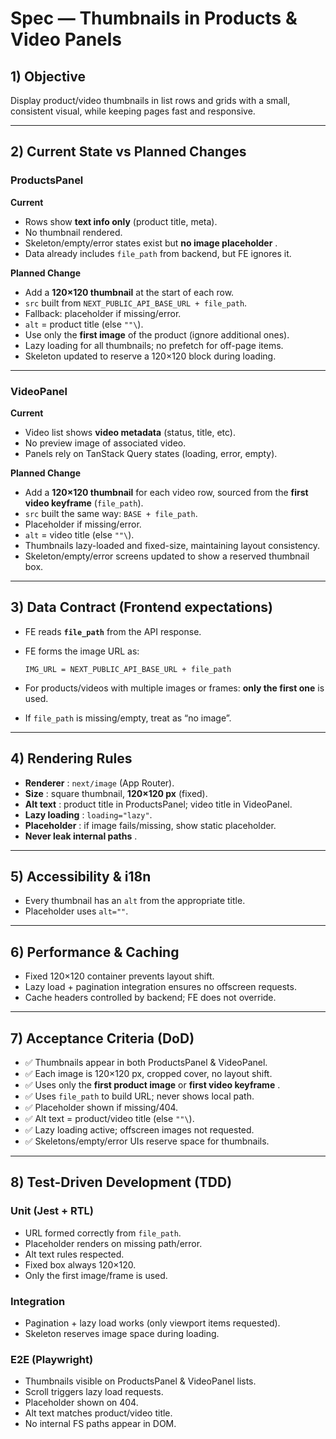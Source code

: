 
# Spec — Thumbnails in Products & Video Panels

## 1) Objective

Display product/video thumbnails in list rows and grids with a small, consistent visual, while keeping pages fast and responsive.

---

## 2) Current State vs Planned Changes

### ProductsPanel

**Current**

* Rows show **text info only** (product title, meta).
* No thumbnail rendered.
* Skeleton/empty/error states exist but  **no image placeholder** .
* Data already includes `file_path` from backend, but FE ignores it.

**Planned Change**

* Add a **120×120 thumbnail** at the start of each row.
* `src` built from `NEXT_PUBLIC_API_BASE_URL + file_path`.
* Fallback: placeholder if missing/error.
* `alt` = product title (else `""\`).
* Use only the **first image** of the product (ignore additional ones).
* Lazy loading for all thumbnails; no prefetch for off-page items.
* Skeleton updated to reserve a 120×120 block during loading.

---

### VideoPanel

**Current**

* Video list shows **video metadata** (status, title, etc).
* No preview image of associated video.
* Panels rely on TanStack Query states (loading, error, empty).

**Planned Change**

* Add a **120×120 thumbnail** for each video row, sourced from the **first video keyframe** (`file_path`).
* `src` built the same way: `BASE + file_path`.
* Placeholder if missing/error.
* `alt` = video title (else `""\`).
* Thumbnails lazy-loaded and fixed-size, maintaining layout consistency.
* Skeleton/empty/error screens updated to show a reserved thumbnail box.

---

## 3) Data Contract (Frontend expectations)

* FE reads **`file_path`** from the API response.
* FE forms the image URL as:

  `IMG_URL = NEXT_PUBLIC_API_BASE_URL + file_path`
* For products/videos with multiple images or frames: **only the first one** is used.
* If `file_path` is missing/empty, treat as “no image”.

---

## 4) Rendering Rules

* **Renderer** : `next/image` (App Router).
* **Size** : square thumbnail, **120×120 px** (fixed).
* **Alt text** : product title in ProductsPanel; video title in VideoPanel.
* **Lazy loading** : `loading="lazy"`.
* **Placeholder** : if image fails/missing, show static placeholder.
* **Never leak internal paths** .

---

## 5) Accessibility & i18n

* Every thumbnail has an `alt` from the appropriate title.
* Placeholder uses `alt=""`.

---

## 6) Performance & Caching

* Fixed 120×120 container prevents layout shift.
* Lazy load + pagination integration ensures no offscreen requests.
* Cache headers controlled by backend; FE does not override.

---

## 7) Acceptance Criteria (DoD)

* ✅ Thumbnails appear in both ProductsPanel & VideoPanel.
* ✅ Each image is 120×120 px, cropped cover, no layout shift.
* ✅ Uses only the **first product image** or  **first video keyframe** .
* ✅ Uses `file_path` to build URL; never shows local path.
* ✅ Placeholder shown if missing/404.
* ✅ Alt text = product/video title (else `""\`).
* ✅ Lazy loading active; offscreen images not requested.
* ✅ Skeletons/empty/error UIs reserve space for thumbnails.

---

## 8) Test-Driven Development (TDD)

### Unit (Jest + RTL)

* URL formed correctly from `file_path`.
* Placeholder renders on missing path/error.
* Alt text rules respected.
* Fixed box always 120×120.
* Only the first image/frame is used.

### Integration

* Pagination + lazy load works (only viewport items requested).
* Skeleton reserves image space during loading.

### E2E (Playwright)

* Thumbnails visible on ProductsPanel & VideoPanel lists.
* Scroll triggers lazy load requests.
* Placeholder shown on 404.
* Alt text matches product/video title.
* No internal FS paths appear in DOM.
